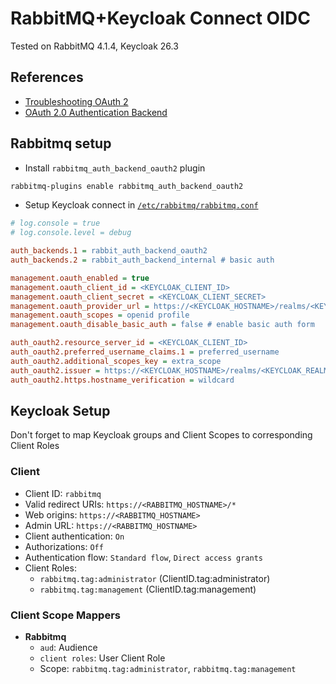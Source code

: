 # RabbitMQ+Keycloak Connect OIDC

Tested on RabbitMQ 4.1.4, Keycloak 26.3

## References

- [Troubleshooting OAuth 2](https://www.rabbitmq.com/docs/troubleshooting-oauth2)
- [OAuth 2.0 Authentication Backend](https://www.rabbitmq.com/docs/oauth2#variables-configurable)

## Rabbitmq setup

- Install `rabbitmq_auth_backend_oauth2` plugin
```bash
rabbitmq-plugins enable rabbitmq_auth_backend_oauth2
```
- Setup Keycloak connect in [`/etc/rabbitmq/rabbitmq.conf`](/security/keycloak/keycloak-rabbitmq/rabbitmq.conf)
```ini
# log.console = true
# log.console.level = debug

auth_backends.1 = rabbit_auth_backend_oauth2
auth_backends.2 = rabbit_auth_backend_internal # basic auth

management.oauth_enabled = true
management.oauth_client_id = <KEYCLOAK_CLIENT_ID>
management.oauth_client_secret = <KEYCLOAK_CLIENT_SECRET>
management.oauth_provider_url = https://<KEYCLOAK_HOSTNAME>/realms/<KEYCLOAK_REALM>
management.oauth_scopes = openid profile
management.oauth_disable_basic_auth = false # enable basic auth form

auth_oauth2.resource_server_id = <KEYCLOAK_CLIENT_ID>
auth_oauth2.preferred_username_claims.1 = preferred_username
auth_oauth2.additional_scopes_key = extra_scope
auth_oauth2.issuer = https://<KEYCLOAK_HOSTNAME>/realms/<KEYCLOAK_REALM>
auth_oauth2.https.hostname_verification = wildcard
```

## Keycloak Setup

Don't forget to map Keycloak groups and Client Scopes to corresponding Client Roles

### Client

- Client ID: `rabbitmq`
- Valid redirect URIs: `https://<RABBITMQ_HOSTNAME>/*`
- Web origins: `https://<RABBITMQ_HOSTNAME>`
- Admin URL: `https://<RABBITMQ_HOSTNAME>`
- Client authentication: `On`
- Authorizations: `Off`
- Authentication flow: `Standard flow`, `Direct access grants`
- Client Roles:
  - `rabbitmq.tag:administrator` (ClientID.tag:administrator)
  - `rabbitmq.tag:management` (ClientID.tag:management)

### Client Scope Mappers

- **Rabbitmq**
  - `aud`: Audience
  - `client roles`: User Client Role
  - Scope: `rabbitmq.tag:administrator`, `rabbitmq.tag:management`
